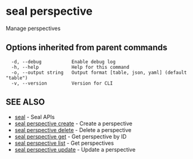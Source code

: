 # seal perspective

Manage perspectives

## Options inherited from parent commands

```
  -d, --debug           Enable debug log
  -h, --help            Help for this command
  -o, --output string   Output format [table, json, yaml] (default "table")
  -v, --version         Version for CLI
```

## SEE ALSO

* [seal](../seal)	 - Seal APIs
* [seal perspective create](seal_perspective_create)	 - Create a perspective
* [seal perspective delete](seal_perspective_delete)	 - Delete a perspective
* [seal perspective get](seal_perspective_get)	 - Get perspective by ID
* [seal perspective list](seal_perspective_list)	 - Get perspectives
* [seal perspective update](seal_perspective_update)	 - Update a perspective

